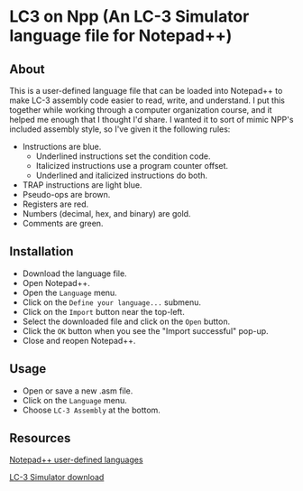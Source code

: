 # LC3 on Npp (An LC-3 Simulator language file for Notepad++)
## About
This is a user-defined language file that can be loaded into Notepad++ to make
LC-3 assembly code easier to read, write, and understand. I put this together
while working through a computer organization course, and it helped me enough
that I thought I'd share. I wanted it to sort of mimic NPP's included assembly
style, so I've given it the following rules:
 * Instructions are blue.
   * Underlined instructions set the condition code.
   * Italicized instructions use a program counter offset.
   * Underlined and italicized instructions do both.
 * TRAP instructions are light blue.
 * Pseudo-ops are brown.
 * Registers are red.
 * Numbers (decimal, hex, and binary) are gold.
 * Comments are green.

## Installation
 * Download the language file.
 * Open Notepad++.
 * Open the `Language` menu.
 * Click on the `Define your language...` submenu.
 * Click on the `Import` button near the top-left.
 * Select the downloaded file and click on the `Open` button.
 * Click the `OK` button when you see the "Import successful" pop-up.
 * Close and reopen Notepad++.

## Usage
 * Open or save a new .asm file.
 * Click on the `Language` menu.
 * Choose `LC-3 Assembly` at the bottom.

## Resources
[Notepad++ user-defined languages](https://npp-user-manual.org/docs/user-defined-language-system/)

[LC-3 Simulator download](https://highered.mheducation.com/sites/0072467509/student_view0/lc-3_simulator.html)